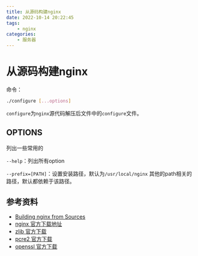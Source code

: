 ```yaml
---
title: 从源码构建nginx
date: 2022-10-14 20:22:45
tags:
    - nginx
categories: 
    - 服务器
---
```

# 从源码构建nginx

命令：

```bash
./configure [...options]
```

​	`configure`为`nginx`源代码解压后文件中的`configure`文件。

## OPTIONS

列出一些常用的

`--help`：列出所有option

`--prefix=[PATH]`：设置安装路径，默认为`/usr/local/nginx`
    其他的path相关的路径，默认都依赖于该路径。



## 参考资料

+ [Building nginx from Sources](https://nginx.org/en/docs/configure.html)
+ [nginx 官方下载地址](http://nginx.org/en/download.html)
+ [zlib 官方下载](https://zlib.net/)
+ [pcre2 官方下载](https://github.com/PhilipHazel/pcre2/releases)
+ [openssl 官方下载](https://www.openssl.org/source/)
